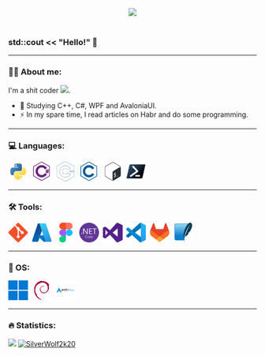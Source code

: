 <div id="header" align="center">
  <a href="https://vk.com/syn_maminoj_podrygi">
    <img src="https://sun9-53.userapi.com/impg/C0EWPera7YjYChPnyFeT490xbteFxAETX9PaCQ/3HsGJkfPZLA.jpg?size=1080x1080&quality=95&sign=9451766eae4c5109b86b7a7ada611665&type=album" width="100"/>
  </a>
</div>

<div align="center">
  <img src="https://komarev.com/ghpvc/?username=SilverWolf2k20&style=flat-square&color=blue" alt=""/>
</div>

### std::cout << "Hello!" 👋

---

### :man_technologist: About me:

I'm a shit coder <img src="https://media.giphy.com/media/WUlplcMpOCEmTGBtBW/giphy.gif" width="30">.
- :seedling: Studying C++, C#, WPF and AvaloniaUI.
- :zap: In my spare time, I read articles on Habr and do some programming.

---

### 💻 Languages:

<!-- https://github.com/devicons/devicon/tree/master/icons -->

<div>
  <img src="https://github.com/devicons/devicon/blob/master/icons/python/python-original.svg" title="Python" alt="Python" width="40" height="40"/>&nbsp;
  <img src="https://github.com/devicons/devicon/blob/master/icons/csharp/csharp-line.svg" title="C#" alt="C#" width="40" height="40"/>&nbsp;
  <img src="https://github.com/devicons/devicon/blob/master/icons/cplusplus/cplusplus-line.svg" title="C++" alt="C++" width="40" height="40"/>&nbsp;
  <img src="https://github.com/devicons/devicon/blob/master/icons/c/c-line.svg" title="C" alt="C" width="40" height="40"/>&nbsp;
  <img src="https://github.com/devicons/devicon/blob/master/icons/bash/bash-original.svg" title="visualstudio" alt="visualstudio" width="40" height="40"/>&nbsp;
  <img src="https://github.com/devicons/devicon/blob/master/icons/powershell/powershell-original.svg" title="visualstudio" alt="visualstudio" width="40" height="40"/>&nbsp;
</div>

---

### 🛠 Tools:

<div>
  <img src="https://github.com/devicons/devicon/blob/master/icons/git/git-original.svg" title="git" alt="git" width="40" height="40"/>&nbsp;
  <img src="https://github.com/devicons/devicon/blob/master/icons/azure/azure-original.svg" title="git" alt="git" width="40" height="40"/>&nbsp;
  <img src="https://github.com/devicons/devicon/blob/master/icons/figma/figma-original.svg" title="figma" alt="figma" width="40" height="40"/>&nbsp;
  <img src="https://github.com/devicons/devicon/blob/master/icons/dotnetcore/dotnetcore-original.svg" title="netcore" alt="netcore" width="40" height="40"/>&nbsp;
  <img src="https://github.com/devicons/devicon/blob/master/icons/visualstudio/visualstudio-plain.svg" title="visualstudio" alt="visualstudio" width="40" height="40"/>&nbsp;
  <img src="https://github.com/devicons/devicon/blob/master/icons/vscode/vscode-original.svg" title="visualstudio" alt="visualstudio" width="40" height="40"/>&nbsp;
  <img src="https://github.com/devicons/devicon/blob/master/icons/gitlab/gitlab-original.svg" title="visualstudio" alt="visualstudio" width="40" height="40"/>&nbsp;
  <img src="https://github.com/devicons/devicon/blob/master/icons/sqlite/sqlite-original.svg" title="visualstudio" alt="visualstudio" width="40" height="40"/>&nbsp;
</div>

---

### 💽 OS:

<div>
  <img src="https://github.com/devicons/devicon/blob/master/icons/windows11/windows11-original.svg" title="git" alt="git" width="40" height="40"/>&nbsp;
  <img src="https://github.com/devicons/devicon/blob/master/icons/debian/debian-original.svg" title="git" alt="git" width="40" height="40"/>&nbsp;
  <img src="https://github.com/devicons/devicon/blob/master/icons/archlinux/archlinux-original-wordmark.svg" title="git" alt="git" width="40" height="40"/>&nbsp;
</div>

---

### :fire: Statistics:

![](https://github-profile-summary-cards.vercel.app/api/cards/profile-details?username=SilverWolf2k20&theme=monokai)
[![SilverWolf2k20](https://github-readme-stats.vercel.app/api/top-langs/?username=SilverWolf2k20&layout=compact&theme=vision-friendly-dark)](https://github.com/anuraghazra/github-readme-stats)
